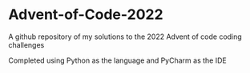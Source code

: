 # Advent-of-Code-2022

A github repository of my solutions to the 2022 Advent of code coding challenges

Completed using Python as the language and PyCharm as the IDE
